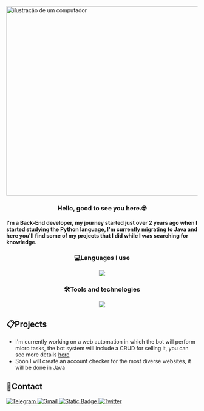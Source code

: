 <img src="https://raw.githubusercontent.com/MicaelliMedeiros/micaellimedeiros/master/image/computer-illustration.png" alt="ilustração de um computador" width="800px" height="500px" align="center">

<h3 align="center">
  Hello, good to see you here.🤓<br>
  <h4>I'm a Back-End developer, my journey started just over 2 years ago when I started studying the Python language, I'm currently migrating to Java and here you'll find some of my projects that I did while I was searching for knowledge.</h4>
</h3>

<h3 align="center">
  💻Languages ​​I use
</h3>

<p align="center">
  <a href="https://skillicons.dev">
    <img src="https://skillicons.dev/icons?i=java,python,rust,nodejs,php,bash" />
  </a>
</p>
<h3 align="center">
  🛠️Tools and technologies
</h3>
<p align="center">
  <a href="https://skillicons.dev">
    <img src="https://skillicons.dev/icons?i=git,github,react,html,css,vscode,selenium,regex,mysql,maven,linux" />
  </a>
</p>

## 📋Projects
- I'm currently working on a web automation in which the bot will perform micro tasks, the bot system will include a CRUD for selling it, you can see more details [here](https://t.me/thirtyfourbotsweb_channel)
- Soon I will create an account checker for the most diverse websites, it will be done in Java

## 📩Contact
<a href="https://t.me/westsidedev" target="_blank"><img alt="Telegram" src="https://img.shields.io/badge/-Telegram-%2523333?style=for-the-badge&logo=telegram&logoColor=white&logoSize=amg&color=blue" >
<a href="mailto:westsidedevbr@gmail.com"> <img alt="Gmail" src="https://img.shields.io/badge/-Gmail-%2523333?style=for-the-badge&logo=Gmail&logoColor=white&logoSize=amg&color=red">
<a href="https://linkedin.com/in/sousaantoni0" target="_blank"><img alt="Static Badge" src="https://img.shields.io/badge/-LinkedIn-%2523333?style=for-the-badge&logo=LinkedIn&logoColor=white&logoSize=amg&color=blue">
<a href="https://x.com/xwestsidedev" target="_blank"><img alt="Twitter" src="https://img.shields.io/badge/-Twitter-%2523333?style=for-the-badge&logo=X&color=black">

